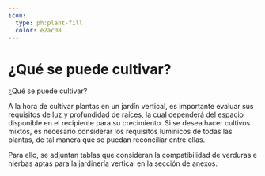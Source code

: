```yaml
---
icon: 
  type: ph:plant-fill
  color: e2ac08 
---
```

# ¿Qué se puede cultivar?
¿Qué se puede cultivar?

A la hora de cultivar plantas en un jardín vertical, es importante evaluar sus requisitos de luz y profundidad de raíces, la cual dependerá del espacio disponible en el recipiente para su crecimiento. Si se desea hacer cultivos mixtos, es necesario considerar los requisitos lumínicos de todas las plantas, de tal manera que se puedan reconciliar entre ellas.

Para ello, se adjuntan tablas que consideran la compatibilidad de verduras e hierbas aptas para la jardinería vertical en la sección de anexos.
